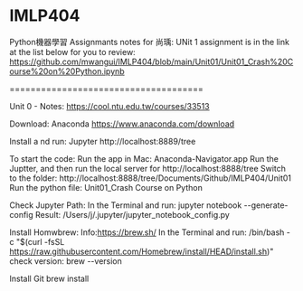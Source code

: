 # IMLP404

Python機器學習 Assignmants notes for 尚瑀:
UNit 1 assignment is in the link at the list below for you to review:
https://github.com/mwangui/IMLP404/blob/main/Unit01/Unit01_Crash%20Course%20on%20Python.ipynb

=====================================






Unit 0 - Notes:
https://cool.ntu.edu.tw/courses/33513

Download: Anaconda
https://www.anaconda.com/download


Install a nd run: Jupyter
http://localhost:8889/tree

To start the code: 
Run the app in Mac: Anaconda-Navigator.app
Run the Juptter, and then run the local server for http://localhost:8888/tree
Switch to the folder: http://localhost:8888/tree/Documents/Github/IMLP404/Unit01
Run the python file: Unit01_Crash Course on Python


Check Jupyter Path:
In the Terminal and run: jupyter notebook --generate-config
Result: /Users/j/.jupyter/jupyter_notebook_config.py

Install Homwbrew:
Info:https://brew.sh/
In the Terminal and run: /bin/bash -c "$(curl -fsSL https://raw.githubusercontent.com/Homebrew/install/HEAD/install.sh)"
check version: brew --version

Install Git brew install 


